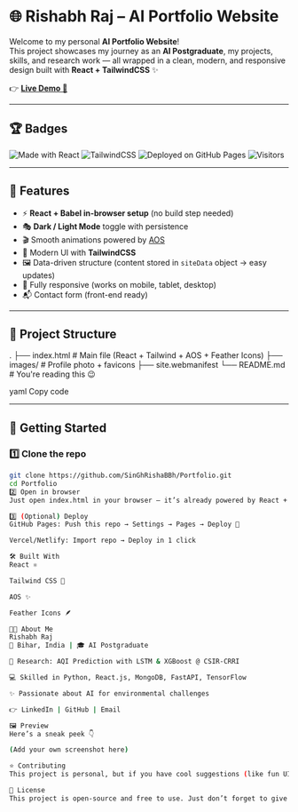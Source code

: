 # 🌐 Rishabh Raj – AI Portfolio Website

Welcome to my personal **AI Portfolio Website**!  
This project showcases my journey as an **AI Postgraduate**, my projects, skills, and research work — all wrapped in a clean, modern, and responsive design built with **React + TailwindCSS** ✨  

👉 **[Live Demo 🚀](https://singhrishabbh.github.io/Portfolio/)**  

---

## 🏆 Badges
![Made with React](https://img.shields.io/badge/Made%20with-React-61DAFB?logo=react&logoColor=white)
![TailwindCSS](https://img.shields.io/badge/Styled%20with-TailwindCSS-38B2AC?logo=tailwind-css&logoColor=white)
![Deployed on GitHub Pages](https://img.shields.io/badge/Deployed%20on-GitHub%20Pages-181717?logo=github)
![Visitors](https://komarev.com/ghpvc/?username=SinGhRishaBBh&label=Profile%20Views&color=blue&style=flat)

---

## 🎨 Features
- ⚡ **React + Babel in-browser setup** (no build step needed)
- 🎭 **Dark / Light Mode** toggle with persistence
- 🎬 Smooth animations powered by [AOS](https://michalsnik.github.io/aos/)
- 🎨 Modern UI with **TailwindCSS**
- 🖼️ Data-driven structure (content stored in `siteData` object → easy updates)
- 📱 Fully responsive (works on mobile, tablet, desktop)
- 📬 Contact form (front-end ready)

---

## 📂 Project Structure
.
├── index.html # Main file (React + Tailwind + AOS + Feather Icons)
├── images/ # Profile photo + favicons
├── site.webmanifest
└── README.md # You're reading this 😉

yaml
Copy code

---

## 🚀 Getting Started

### 1️⃣ Clone the repo
```bash
git clone https://github.com/SinGhRishaBBh/Portfolio.git
cd Portfolio
2️⃣ Open in browser
Just open index.html in your browser — it’s already powered by React + Babel via CDN! 🎉

3️⃣ (Optional) Deploy
GitHub Pages: Push this repo → Settings → Pages → Deploy 🚀

Vercel/Netlify: Import repo → Deploy in 1 click

🛠️ Built With
React ⚛️

Tailwind CSS 🎨

AOS ✨

Feather Icons 🪶

👨‍💻 About Me
Rishabh Raj
📍 Bihar, India | 🎓 AI Postgraduate

🔬 Research: AQI Prediction with LSTM & XGBoost @ CSIR-CRRI

💻 Skilled in Python, React.js, MongoDB, FastAPI, TensorFlow

✨ Passionate about AI for environmental challenges

👉 LinkedIn | GitHub | Email

🖼️ Preview
Here’s a sneak peek 👇

(Add your own screenshot here)

⭐ Contributing
This project is personal, but if you have cool suggestions (like fun UI effects or cleaner code), feel free to fork and PR.

📜 License
This project is open-source and free to use. Just don’t forget to give credit 😉
